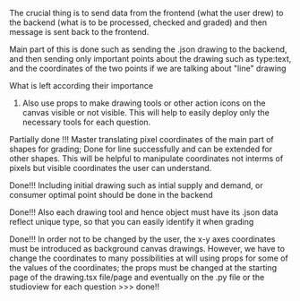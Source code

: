 

The crucial thing is to send data from the frontend (what the user drew) to the backend (what is to be processed, checked and graded) and then message is sent back to the frontend.

Main part of this is done such as sending the .json drawing to the backend, and then sending only important points about the drawing such as type:text, and the coordinates of the two points if we are talking about "line" drawing

What is left according their importance

1. Also use props to make drawing tools or other action icons on the canvas visible or not visible. This will help to easily deploy only the necessary tools for each question.

Partially done !!! Master translating pixel coordinates of the main part of shapes for grading; Done for line successfully and can be extended for other shapes. This will be helpful to manipulate coordinates not interms of pixels but visible coordinates the user can understand.

Done!!! Including initial drawing such as intial supply and demand, or consumer optimal point should be done in the backend

Done!!! Also each drawing tool and hence object must have its .json data reflect unique type, so that you can easily identify it when grading

Done!!! In order not to be changed by the user, the x-y axes coordinates must be introduced as background canvas drawings. However, we have to change the coordinates to many possibilities at will using props for some of the values of the coordinates; the props must be changed at the starting page of the drawing.tsx file/page and eventually on the .py file or the studioview for each question >>> done!!

